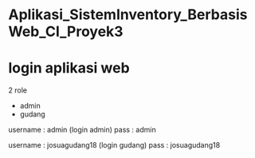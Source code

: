 # Aplikasi_SistemInventory_BerbasisWeb_CI_Proyek3
#
# login aplikasi web
2 role
- admin
- gudang

username : admin (login admin)
pass     : admin

username : josuagudang18 (login gudang)
pass     : josuagudang18
